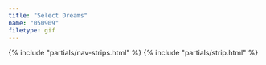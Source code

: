 ```yaml
---
title: "Select Dreams"
name: "050909"
filetype: gif
---
```


{% include "partials/nav-strips.html" %}
{% include "partials/strip.html" %}